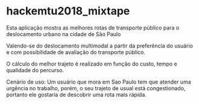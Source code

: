 # hackemtu2018_mixtape

Esta aplicação mostra as melhores rotas de transporte público para o deslocamento urbano na cidade de São Paulo

Valendo-se do deslocamento multimodal a partir da preferência do usuário e com possibilidade de avaliação do transporte público. 

O cálculo do melhor trajeto é realizado em função do custo, tempo e qualidade do percurso.

Cenário de uso:
Um usuário que mora em Sao Paulo tem que atender uma urgência no trabalho, porém, o seu trajeto
de usual está congestionado, portanto ele gostaria de descobrir uma rota mais rápida.




